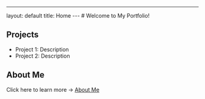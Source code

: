 ---
layout: default
title: Home
--- # Welcome to My Portfolio!
## Projects
- Project 1: Description
- Project 2: Description
## About Me
Click here to learn more → [About Me](about.md)
